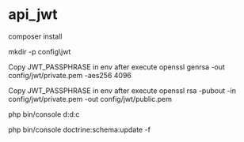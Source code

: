 # api_jwt

composer install

mkdir -p config\jwt

Copy JWT_PASSPHRASE in env after execute 
openssl genrsa -out config/jwt/private.pem -aes256 4096

Copy JWT_PASSPHRASE in env after execute 
openssl rsa -pubout -in config/jwt/private.pem -out config/jwt/public.pem

php bin/console d:d:c

php bin/console doctrine:schema:update -f
 